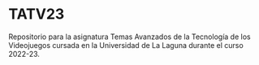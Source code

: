 # TATV23
Repositorio para la asignatura Temas Avanzados de la Tecnología de los Videojuegos cursada en la Universidad de La Laguna durante el curso 2022-23.

